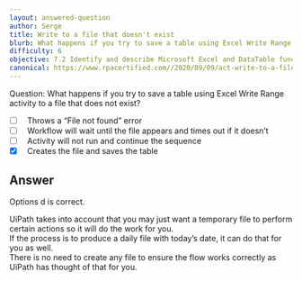 ```yaml
---
layout: answered-question
author: Serge
title: Write to a file that doesn't exist
blurb: What happens if you try to save a table using Excel Write Range activity to a file that does not exist? 
difficulty: 6
objective: 7.2 Identify and describe Microsoft Excel and DataTable functions, and how Excel activities are used for data manipulation
canonical: https://www.rpacertified.com//2020/09/09/act-write-to-a-file-that-does-not-exist.html
---
```


Question: What happens if you try to save a table using Excel Write Range activity to a file that does not exist?  

- [ ] &nbsp;  Throws a “File not found” error
- [ ] &nbsp;  Workflow will wait until the file appears and times out if it doesn’t 
- [ ] &nbsp;  Activity will not run and continue the sequence 
- [x] &nbsp;  Creates the file and saves the table 

## Answer

Options d is correct.

UiPath takes into account that you may just want a temporary file to perform certain actions so it will do the work for you.  
If the process is to produce a daily file with today’s date, it can do that for you as well.  
There is no need to create any file to ensure the flow works correctly as UiPath has thought of that for you. 
